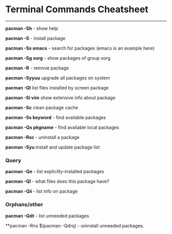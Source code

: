 # Terminal Commands Cheatsheet
___

**pacman -Sh**  - show help

**pacman -S** - install package

**pacman -Ss emacs** - search for packages (emacs is an example here)

**pacman -Sg xorg** - show packages of group xorg

**pacman -R** - remove package 

**pacman -Syyuu** upgrade all packages on system

**pacman -Ql** list files installed by screen package

**pacman -Si vim** show extensive info about package

**pacman -Sc** clean package cache

**pacman -Ss keyword** - find available packages

**pacman -Qs pkgname** - find available local packages

**pacman -Rsc <pkg>** - uninstall a package

**pacman -Syu <pkg>** install and update package list

### Query
**pacman -Qe** - list explicitly-installed packages

**pacman -Ql <pkg>** - what files does this package have?

**pacman -Qii <pkg>** - list info on package

### Orphans/other
**pacman -Qdt** - list unneeded packages

**pacman -Rns $(pacman -Qdrq) - uninstall unneeded packages.
